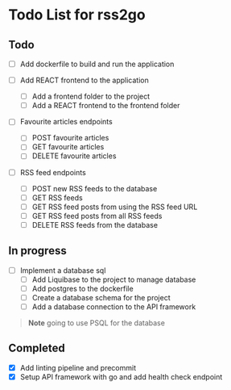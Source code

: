 # Todo List for rss2go

## Todo

* [ ] Add dockerfile to build and run the application

* [ ] Add REACT frontend to the application
  - [ ] Add a frontend folder to the project
  - [ ] Add a REACT frontend to the frontend folder

* [ ] Favourite articles endpoints
  - [ ] POST favourite articles
  - [ ] GET favourite articles
  - [ ] DELETE favourite articles

* [ ] RSS feed endpoints
  - [ ] POST new RSS feeds to the database
  - [ ] GET RSS feeds
  - [ ] GET RSS feed posts from using the RSS feed URL
  - [ ] GET RSS feed posts from all RSS feeds
  - [ ] DELETE RSS feeds from the database

## In progress

* [ ] Implement a database sql
  - [ ] Add Liquibase to the project to manage database
  - [ ] Add postgres to the dockerfile
  - [ ] Create a database schema for the project
  - [ ] Add a database connection to the API framework

> **Note** going to use PSQL for the database

## Completed

* [X] Add linting pipeline and precommit
* [X] Setup API framework with go and add health check endpoint
